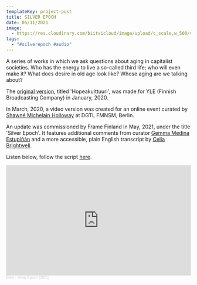 ```yaml
---
templateKey: project-post
title: SILVER EPOCH
date: 05/11/2021
image:
  - https://res.cloudinary.com/biitsicloud/image/upload/c_scale,w_500/v1596108033/bcloud/36C.jpg
tags:
  - "#silverepoch #audio"
---
```

A series of works in which we ask questions about aging in capitalist societies.  Who has the energy to live a so-called third life; who will even make it? What does desire in old age look like? Whose aging are we talking about?

The [original version](https://areena.yle.fi/1-50430330), titled 'Hopeakulttuuri', was made for YLE (Finnish Broadcasting Company) in January, 2020. 

In March, 2020, a video version was created for an online event curated by [Shawné Michelain Holloway](https://www.shawnemichaelainholloway.com/) at DGTL FMNSM, Berlin.

An update was commissioned by Frame Finland in May, 2021, under the title 'Silver Epoch'. It features additional comments from curator [Gemma Medina Estupiñán](https://frame-finland.fi/en/programme/visitor-programme/gemma-medina-estupinan/) and a more accessible, plain English transcript by [Celia Brightwell](https://celiabrightwell.com/).

Listen below, follow the script [here](https://docs.google.com/document/d/1oKbXMdzYa1jDUh-bDsH3KwbRD-w_SLyDJilV-dPo9OA/edit).

<iframe width="100%" height="300" scrolling="no" frameborder="no" allow="autoplay" src="https://w.soundcloud.com/player/?url=https%3A//api.soundcloud.com/tracks/1045580998&color=%236cb594&auto_play=false&hide_related=false&show_comments=true&show_user=true&show_reposts=false&show_teaser=true&visual=true"></iframe><div style="font-size: 10px; color: #cccccc;line-break: anywhere;word-break: normal;overflow: hidden;white-space: nowrap;text-overflow: ellipsis; font-family: Interstate,Lucida Grande,Lucida Sans Unicode,Lucida Sans,Garuda,Verdana,Tahoma,sans-serif;font-weight: 100;"><a href="https://soundcloud.com/biitsi" title="Biitsi" target="_blank" style="color: #cccccc; text-decoration: none;">Biitsi</a> · <a href="https://soundcloud.com/biitsi/silver-epoch" title="Silver Epoch (2021)" target="_blank" style="color: #cccccc; text-decoration: none;">Silver Epoch (2021)</a></div>